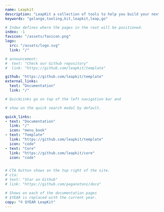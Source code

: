 ```yaml
---
name: Leapkit
description: "LeapKit a collection of tools to help you build your next application with Go"
keywords: "golange,tooling,kit,leapkit,leap,go"

# Index defines where the pages in the root will be positioned.
index: -1
favicon: "/assets/favicon.png"
logo:
  src: "/assets/logo.svg"
  link: "/"

# announcement:
#  text: "Check our Github repository"
#  link: "https://github.com/leapkit/template"

github: "https://github.com/leapkit/template"
external_links:
  text: "Documentation"
  link: "/"

# QuickLinks go on top of the left navigation bar and

# show on the quick search modal by default.

quick_links:
- text: "Documentation"
  link: "/"
  icon: "menu_book"
- text: "Template"
  link: "https://github.com/leapkit/template"
  icon: "code"
- text: "Core"
  link: "https://github.com/leapkit/core"
  icon: "code"


# CTA button shows on the top right of the site.
# cta:
# text: "Star on Github"
# link: "https://github.com/paganotoni/doco"

# Shows on each of the documentation pages
# $YEAR is replaced with the current year.
copy: "© $YEAR LeapKit"
---
```

